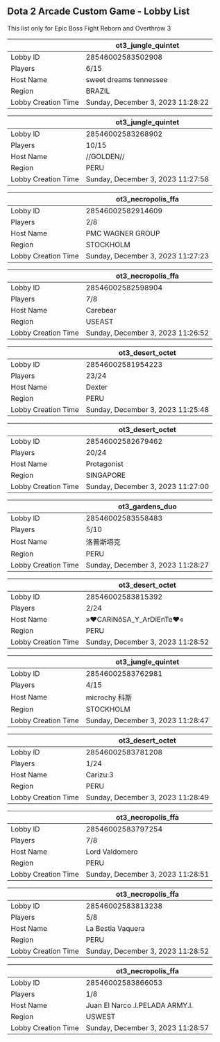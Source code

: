 ## Dota 2 Arcade Custom Game - Lobby List

This list only for Epic Boss Fight Reborn and Overthrow 3

|  | ot3_jungle_quintet |
| ------ | ------ |
| Lobby ID | 28546002583502908 |
| Players | 6/15 |
| Host Name | sweet dreams tennessee |
| Region | BRAZIL |
| Lobby Creation Time | Sunday, December 3, 2023 11:28:22 |


|  | ot3_jungle_quintet |
| ------ | ------ |
| Lobby ID | 28546002583268902 |
| Players | 10/15 |
| Host Name | //GOLDEN// |
| Region | PERU |
| Lobby Creation Time | Sunday, December 3, 2023 11:27:58 |


|  | ot3_necropolis_ffa |
| ------ | ------ |
| Lobby ID | 28546002582914609 |
| Players | 2/8 |
| Host Name | PMC WAGNER GROUP |
| Region | STOCKHOLM |
| Lobby Creation Time | Sunday, December 3, 2023 11:27:23 |


|  | ot3_necropolis_ffa |
| ------ | ------ |
| Lobby ID | 28546002582598904 |
| Players | 7/8 |
| Host Name | Carebear |
| Region | USEAST |
| Lobby Creation Time | Sunday, December 3, 2023 11:26:52 |


|  | ot3_desert_octet |
| ------ | ------ |
| Lobby ID | 28546002581954223 |
| Players | 23/24 |
| Host Name | Dexter |
| Region | PERU |
| Lobby Creation Time | Sunday, December 3, 2023 11:25:48 |


|  | ot3_desert_octet |
| ------ | ------ |
| Lobby ID | 28546002582679462 |
| Players | 20/24 |
| Host Name | Protagonist |
| Region | SINGAPORE |
| Lobby Creation Time | Sunday, December 3, 2023 11:27:00 |


|  | ot3_gardens_duo |
| ------ | ------ |
| Lobby ID | 28546002583558483 |
| Players | 5/10 |
| Host Name | 洛普斯塔克 |
| Region | PERU |
| Lobby Creation Time | Sunday, December 3, 2023 11:28:27 |


|  | ot3_desert_octet |
| ------ | ------ |
| Lobby ID | 28546002583815392 |
| Players | 2/24 |
| Host Name | »♥CARiNôSA_Y_ArDiEnTe♥« |
| Region | PERU |
| Lobby Creation Time | Sunday, December 3, 2023 11:28:52 |


|  | ot3_jungle_quintet |
| ------ | ------ |
| Lobby ID | 28546002583762981 |
| Players | 4/15 |
| Host Name | microchy 科斯 |
| Region | STOCKHOLM |
| Lobby Creation Time | Sunday, December 3, 2023 11:28:47 |


|  | ot3_desert_octet |
| ------ | ------ |
| Lobby ID | 28546002583781208 |
| Players | 1/24 |
| Host Name | Carizu:3 |
| Region | PERU |
| Lobby Creation Time | Sunday, December 3, 2023 11:28:49 |


|  | ot3_necropolis_ffa |
| ------ | ------ |
| Lobby ID | 28546002583797254 |
| Players | 7/8 |
| Host Name | Lord Valdomero |
| Region | PERU |
| Lobby Creation Time | Sunday, December 3, 2023 11:28:51 |


|  | ot3_necropolis_ffa |
| ------ | ------ |
| Lobby ID | 28546002583813238 |
| Players | 5/8 |
| Host Name | La Bestia Vaquera |
| Region | PERU |
| Lobby Creation Time | Sunday, December 3, 2023 11:28:52 |


|  | ot3_necropolis_ffa |
| ------ | ------ |
| Lobby ID | 28546002583866053 |
| Players | 1/8 |
| Host Name | Juan El Narco .l.PELADA ARMY.l. |
| Region | USWEST |
| Lobby Creation Time | Sunday, December 3, 2023 11:28:57 |


